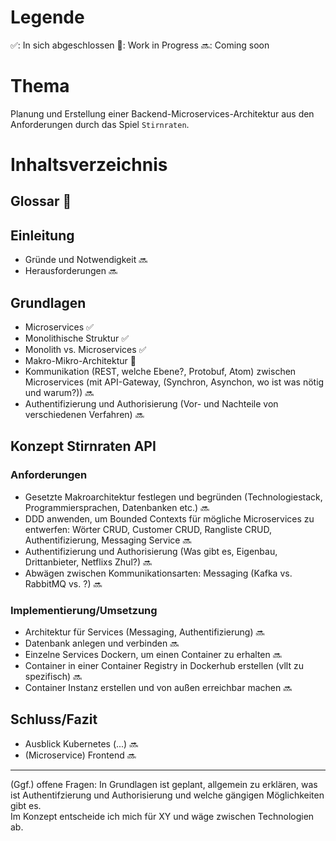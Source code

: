 
# Legende
 ✅: In sich abgeschlossen
 🔨: Work in Progress
 🔜: Coming soon

# Thema
Planung und Erstellung einer Backend-Microservices-Architektur aus den Anforderungen durch das Spiel  `Stirnraten`. 

# Inhaltsverzeichnis

## Glossar 🔨

## Einleitung
* Gründe und Notwendigkeit 🔜
* Herausforderungen 🔜

## Grundlagen
* Microservices ✅
* Monolithische Struktur ✅
* Monolith vs. Microservices  ✅ 
* Makro-Mikro-Architektur 🔨
* Kommunikation (REST, welche Ebene?, Protobuf, Atom) zwischen Microservices (mit API-Gateway, (Synchron, Asynchon, wo ist was nötig und warum?)) 🔜
* Authentifizierung und Authorisierung (Vor- und Nachteile von verschiedenen Verfahren) 🔜

## Konzept Stirnraten API 
### Anforderungen
* Gesetzte Makroarchitektur festlegen und begründen (Technologiestack, Programmiersprachen, Datenbanken etc.) 🔜
* DDD anwenden, um Bounded Contexts für mögliche Microservices zu entwerfen: Wörter CRUD, Customer CRUD, Rangliste CRUD, Authentifizierung, Messaging Service  🔜
* Authentifizierung und Authorisierung (Was gibt es, Eigenbau, Drittanbieter, Netflixs Zhul?) 🔜
* Abwägen zwischen Kommunikationsarten: Messaging (Kafka vs. RabbitMQ vs. ?) 🔜

### Implementierung/Umsetzung
* Architektur für Services (Messaging, Authentifizierung) 🔜
* Datenbank anlegen und verbinden 🔜
* Einzelne Services Dockern, um einen Container zu erhalten 🔜
* Container in einer Container Registry in Dockerhub erstellen (vllt zu spezifisch) 🔜
* Container Instanz erstellen und von außen erreichbar machen 🔜

## Schluss/Fazit 
* Ausblick Kubernetes (...) 🔜
* (Microservice) Frontend 🔜

------
(Ggf.) offene Fragen:
In Grundlagen ist geplant, allgemein zu erklären, was ist Authentifzierung und Authorisierung und welche gängigen Möglichkeiten gibt es.  
Im Konzept entscheide ich mich für XY und wäge zwischen Technologien ab.
